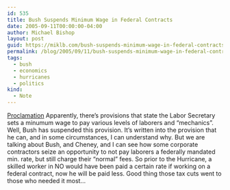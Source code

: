```yaml
---
id: 535
title: Bush Suspends Minimum Wage in Federal Contracts
date: 2005-09-11T00:00:00-04:00
author: Michael Bishop
layout: post
guid: https://miklb.com/bush-suspends-minimum-wage-in-federal-contracts
permalink: /blog/2005/09/11/bush-suspends-minimum-wage-in-federal-contracts/
tags:
  - bush
  - economics
  - hurricanes
  - politics
kind:
  - Note
---
```

<p><a href="http://www.whitehouse.gov/news/releases/2005/09/20050908-5.html">Proclamation</a> Apparently, there’s provisions that state the Labor Secretary sets a minumum wage to pay various levels of laborers and “mechanics”.  Well, Bush has suspended this provision.   It’s written into the provision that he can, and in some circumstances, I can understand why.  But we are talking about Bush, and Cheney, and I can see how some corporate contractors seize an opportunity to not pay laborers a federally mandated min. rate, but still charge their “normal” fees.  So prior to the Hurricane, a skilled worker in NO would have been paid a certain rate if working on a federal contract, now he will be paid less.  Good thing those tax cuts went to those who needed it most…</p>